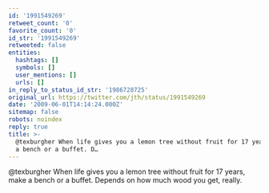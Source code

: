 ```yaml
---
id: '1991549269'
retweet_count: '0'
favorite_count: '0'
id_str: '1991549269'
retweeted: false
entities:
  hashtags: []
  symbols: []
  user_mentions: []
  urls: []
in_reply_to_status_id_str: '1986728725'
original_url: https://twitter.com/jth/status/1991549269
date: '2009-06-01T14:14:24.000Z'
sitemap: false
robots: noindex
reply: true
title: >-
  @texburgher When life gives you a lemon tree without fruit for 17 years, make
  a bench or a buffet. D…
---
```


@texburgher When life gives you a lemon tree without fruit for 17 years, make a bench or a buffet. Depends on how much wood you get, really.